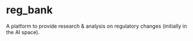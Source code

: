 # reg_bank
A platform to provide research &amp; analysis on regulatory changes (initially in the AI space).
